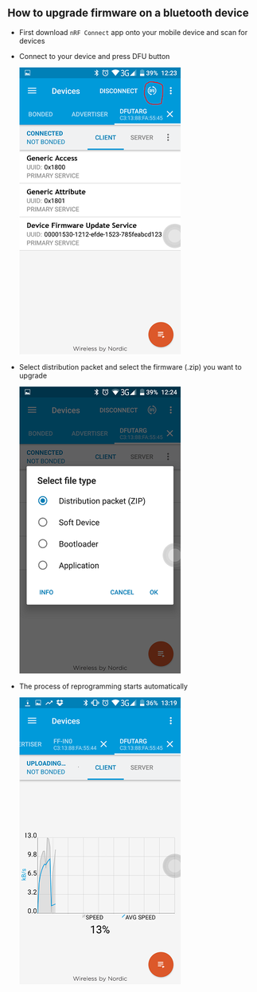 ## How to upgrade firmware on a bluetooth device

* First download `nRF Connect` app onto your mobile device and scan for devices


* Connect to your device and press DFU button

  ![](https://github.com/L-Tek/FlyTag-L-Tek-Firmware/blob/95216d8755bf041d4b29574d5604124f42651857/img/2.png)
  

* Select distribution packet and select the firmware (.zip) you want to upgrade

  ![](https://github.com/L-Tek/FlyTag-L-Tek-Firmware/blob/95216d8755bf041d4b29574d5604124f42651857/img/3.png)
  
  
* The process of reprogramming starts automatically

  ![](https://github.com/L-Tek/FlyTag-L-Tek-Firmware/blob/95216d8755bf041d4b29574d5604124f42651857/img/5.png)


